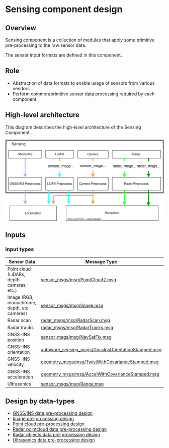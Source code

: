# Sensing component design

## Overview

Sensing component is a collection of modules that apply some primitive pre-processing to the raw sensor data.

The sensor input formats are defined in this component.

## Role

- Abstraction of data formats to enable usage of sensors from various vendors
- Perform common/primitive sensor data processing required by each component

## High-level architecture

This diagram describes the high-level architecture of the Sensing Component.

![overall-sensing-architecture](image/overall-sensing-architecture.drawio.svg)

## Inputs

### Input types

| Sensor Data                                  | Message Type                                                                                                                                                                 |
| -------------------------------------------- | ---------------------------------------------------------------------------------------------------------------------------------------------------------------------------- |
| Point cloud (LiDARs, depth cameras, etc.)    | [sensor_msgs/msg/PointCloud2.msg](https://github.com/ros2/common_interfaces/blob/rolling/sensor_msgs/msg/PointCloud2.msg)                                                    |
| Image (RGB, monochrome, depth, etc. cameras) | [sensor_msgs/msg/Image.msg](https://github.com/ros2/common_interfaces/blob/rolling/sensor_msgs/msg/Image.msg)                                                                |
| Radar scan                                   | [radar_msgs/msg/RadarScan.msg](https://github.com/ros-perception/radar_msgs/blob/ros2/msg/RadarScan.msg)                                                                     |
| Radar tracks                                 | [radar_msgs/msg/RadarTracks.msg](https://github.com/ros-perception/radar_msgs/blob/ros2/msg/RadarTracks.msg)                                                                 |
| GNSS-INS position                            | [sensor_msgs/msg/NavSatFix.msg](https://github.com/ros2/common_interfaces/blob/rolling/sensor_msgs/msg/NavSatFix.msg)                                                        |
| GNSS-INS orientation                         | [autoware_sensing_msgs/GnssInsOrientationStamped.msg](https://github.com/autowarefoundation/autoware_msgs/blob/main/autoware_sensing_msgs/msg/GnssInsOrientationStamped.msg) |
| GNSS-INS velocity                            | [geometry_msgs/msg/TwistWithCovarianceStamped.msg](https://github.com/ros2/common_interfaces/blob/rolling/geometry_msgs/msg/TwistWithCovarianceStamped.msg)                  |
| GNSS-INS acceleration                        | [geometry_msgs/msg/AccelWithCovarianceStamped.msg](https://github.com/ros2/common_interfaces/blob/rolling/geometry_msgs/msg/AccelWithCovarianceStamped.msg)                  |
| Ultrasonics                                  | [sensor_msgs/msg/Range.msg](https://github.com/ros2/common_interfaces/blob/rolling/sensor_msgs/msg/Range.msg)                                                                |

## Design by data-types

- [GNSS/INS data pre-processing design](data-types/gnss-ins-data.md)
- [Image pre-processing design](data-types/image.md)
- [Point cloud pre-processing design](data-types/point-cloud.md)
- [Radar pointcloud data pre-processing design](data-types/radar-data/radar-pointcloud-data.md)
- [Radar objects data pre-processing design](data-types/radar-data/radar-objects-data.md)
- [Ultrasonics data pre-processing design](data-types/ultrasonics-data.md)

